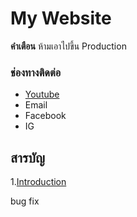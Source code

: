 
# My Website 

**คำเตือน** ห้ามเอาไปขึ้น Production

### ช่องทางติดต่อ

- [Youtube](https:////youtube.com)
- Email
- Facebook
- IG

## สารบัญ

1.[Introduction](page1.md)

bug fix